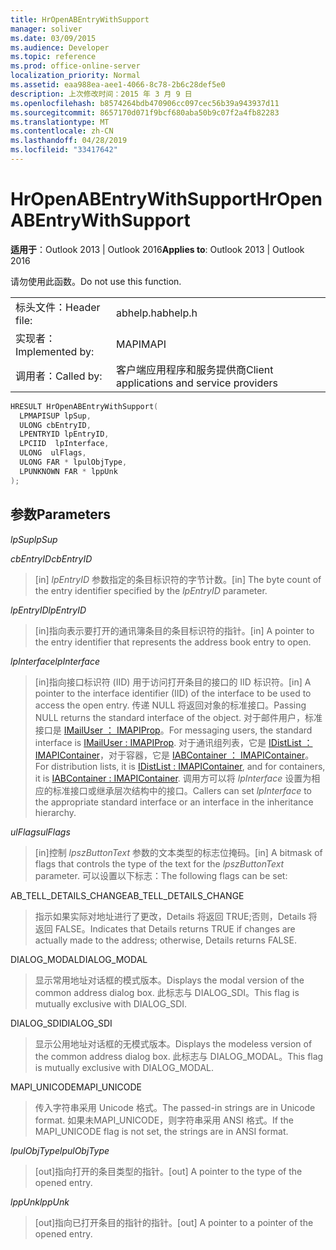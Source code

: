 ```yaml
---
title: HrOpenABEntryWithSupport
manager: soliver
ms.date: 03/09/2015
ms.audience: Developer
ms.topic: reference
ms.prod: office-online-server
localization_priority: Normal
ms.assetid: eaa988ea-aee1-4066-8c78-2b6c28def5e0
description: 上次修改时间：2015 年 3 月 9 日
ms.openlocfilehash: b8574264bdb470906cc097cec56b39a943937d11
ms.sourcegitcommit: 8657170d071f9bcf680aba50b9c07f2a4fb82283
ms.translationtype: MT
ms.contentlocale: zh-CN
ms.lasthandoff: 04/28/2019
ms.locfileid: "33417642"
---
```

# <a name="hropenabentrywithsupport"></a><span data-ttu-id="aaaf5-103">HrOpenABEntryWithSupport</span><span class="sxs-lookup"><span data-stu-id="aaaf5-103">HrOpenABEntryWithSupport</span></span>

  
  
<span data-ttu-id="aaaf5-104">**适用于**：Outlook 2013 | Outlook 2016</span><span class="sxs-lookup"><span data-stu-id="aaaf5-104">**Applies to**: Outlook 2013 | Outlook 2016</span></span> 
  
<span data-ttu-id="aaaf5-105">请勿使用此函数。</span><span class="sxs-lookup"><span data-stu-id="aaaf5-105">Do not use this function.</span></span>
  
|||
|:-----|:-----|
|<span data-ttu-id="aaaf5-106">标头文件：</span><span class="sxs-lookup"><span data-stu-id="aaaf5-106">Header file:</span></span>  <br/> |<span data-ttu-id="aaaf5-107">abhelp.h</span><span class="sxs-lookup"><span data-stu-id="aaaf5-107">abhelp.h</span></span>  <br/> |
|<span data-ttu-id="aaaf5-108">实现者：</span><span class="sxs-lookup"><span data-stu-id="aaaf5-108">Implemented by:</span></span>  <br/> |<span data-ttu-id="aaaf5-109">MAPI</span><span class="sxs-lookup"><span data-stu-id="aaaf5-109">MAPI</span></span>  <br/> |
|<span data-ttu-id="aaaf5-110">调用者：</span><span class="sxs-lookup"><span data-stu-id="aaaf5-110">Called by:</span></span>  <br/> |<span data-ttu-id="aaaf5-111">客户端应用程序和服务提供商</span><span class="sxs-lookup"><span data-stu-id="aaaf5-111">Client applications and service providers</span></span>  <br/> |
   
```cpp
HRESULT HrOpenABEntryWithSupport(
  LPMAPISUP lpSup,
  ULONG cbEntryID,
  LPENTRYID lpEntryID,
  LPCIID  lpInterface,
  ULONG  ulFlags,
  ULONG FAR * lpulObjType,
  LPUNKNOWN FAR * lppUnk
);
```

## <a name="parameters"></a><span data-ttu-id="aaaf5-112">参数</span><span class="sxs-lookup"><span data-stu-id="aaaf5-112">Parameters</span></span>

 <span data-ttu-id="aaaf5-113">_lpSup_</span><span class="sxs-lookup"><span data-stu-id="aaaf5-113">_lpSup_</span></span>
  
> 
    
 <span data-ttu-id="aaaf5-114">_cbEntryID_</span><span class="sxs-lookup"><span data-stu-id="aaaf5-114">_cbEntryID_</span></span>
  
> <span data-ttu-id="aaaf5-115">[in]  _lpEntryID_ 参数指定的条目标识符的字节计数。</span><span class="sxs-lookup"><span data-stu-id="aaaf5-115">[in] The byte count of the entry identifier specified by the  _lpEntryID_ parameter.</span></span> 
    
 <span data-ttu-id="aaaf5-116">_lpEntryID_</span><span class="sxs-lookup"><span data-stu-id="aaaf5-116">_lpEntryID_</span></span>
  
> <span data-ttu-id="aaaf5-117">[in]指向表示要打开的通讯簿条目的条目标识符的指针。</span><span class="sxs-lookup"><span data-stu-id="aaaf5-117">[in] A pointer to the entry identifier that represents the address book entry to open.</span></span>
    
 <span data-ttu-id="aaaf5-118">_lpInterface_</span><span class="sxs-lookup"><span data-stu-id="aaaf5-118">_lpInterface_</span></span>
  
>  <span data-ttu-id="aaaf5-119">[in]指向接口标识符 (IID) 用于访问打开条目的接口的 IID 标识符。</span><span class="sxs-lookup"><span data-stu-id="aaaf5-119">[in] A pointer to the interface identifier (IID) of the interface to be used to access the open entry.</span></span> <span data-ttu-id="aaaf5-120">传递 NULL 将返回对象的标准接口。</span><span class="sxs-lookup"><span data-stu-id="aaaf5-120">Passing NULL returns the standard interface of the object.</span></span> <span data-ttu-id="aaaf5-121">对于邮件用户，标准接口是 [IMailUser ： IMAPIProp](imailuserimapiprop.md)。</span><span class="sxs-lookup"><span data-stu-id="aaaf5-121">For messaging users, the standard interface is [IMailUser : IMAPIProp](imailuserimapiprop.md).</span></span> <span data-ttu-id="aaaf5-122">对于通讯组列表，它是 [IDistList ： IMAPIContainer](idistlistimapicontainer.md)，对于容器，它是 [IABContainer ： IMAPIContainer](iabcontainerimapicontainer.md)。</span><span class="sxs-lookup"><span data-stu-id="aaaf5-122">For distribution lists, it is [IDistList : IMAPIContainer](idistlistimapicontainer.md), and for containers, it is [IABContainer : IMAPIContainer](iabcontainerimapicontainer.md).</span></span> <span data-ttu-id="aaaf5-123">调用方可以将  _lpInterface_ 设置为相应的标准接口或继承层次结构中的接口。</span><span class="sxs-lookup"><span data-stu-id="aaaf5-123">Callers can set  _lpInterface_ to the appropriate standard interface or an interface in the inheritance hierarchy.</span></span> 
    
 <span data-ttu-id="aaaf5-124">_ulFlags_</span><span class="sxs-lookup"><span data-stu-id="aaaf5-124">_ulFlags_</span></span>
  
> <span data-ttu-id="aaaf5-125">[in]控制  _lpszButtonText_ 参数的文本类型的标志位掩码。</span><span class="sxs-lookup"><span data-stu-id="aaaf5-125">[in] A bitmask of flags that controls the type of the text for the  _lpszButtonText_ parameter.</span></span> <span data-ttu-id="aaaf5-126">可以设置以下标志：</span><span class="sxs-lookup"><span data-stu-id="aaaf5-126">The following flags can be set:</span></span> 
    
<span data-ttu-id="aaaf5-127">AB_TELL_DETAILS_CHANGE</span><span class="sxs-lookup"><span data-stu-id="aaaf5-127">AB_TELL_DETAILS_CHANGE</span></span>
  
> <span data-ttu-id="aaaf5-128">指示如果实际对地址进行了更改，Details 将返回 TRUE;否则，Details 将返回 FALSE。</span><span class="sxs-lookup"><span data-stu-id="aaaf5-128">Indicates that Details returns TRUE if changes are actually made to the address; otherwise, Details returns FALSE.</span></span>
    
<span data-ttu-id="aaaf5-129">DIALOG_MODAL</span><span class="sxs-lookup"><span data-stu-id="aaaf5-129">DIALOG_MODAL</span></span>
  
> <span data-ttu-id="aaaf5-130">显示常用地址对话框的模式版本。</span><span class="sxs-lookup"><span data-stu-id="aaaf5-130">Displays the modal version of the common address dialog box.</span></span> <span data-ttu-id="aaaf5-131">此标志与 DIALOG_SDI。</span><span class="sxs-lookup"><span data-stu-id="aaaf5-131">This flag is mutually exclusive with DIALOG_SDI.</span></span>
    
<span data-ttu-id="aaaf5-132">DIALOG_SDI</span><span class="sxs-lookup"><span data-stu-id="aaaf5-132">DIALOG_SDI</span></span>
  
> <span data-ttu-id="aaaf5-133">显示公用地址对话框的无模式版本。</span><span class="sxs-lookup"><span data-stu-id="aaaf5-133">Displays the modeless version of the common address dialog box.</span></span> <span data-ttu-id="aaaf5-134">此标志与 DIALOG_MODAL。</span><span class="sxs-lookup"><span data-stu-id="aaaf5-134">This flag is mutually exclusive with DIALOG_MODAL.</span></span>
    
<span data-ttu-id="aaaf5-135">MAPI_UNICODE</span><span class="sxs-lookup"><span data-stu-id="aaaf5-135">MAPI_UNICODE</span></span>
  
> <span data-ttu-id="aaaf5-136">传入字符串采用 Unicode 格式。</span><span class="sxs-lookup"><span data-stu-id="aaaf5-136">The passed-in strings are in Unicode format.</span></span> <span data-ttu-id="aaaf5-137">如果未MAPI_UNICODE，则字符串采用 ANSI 格式。</span><span class="sxs-lookup"><span data-stu-id="aaaf5-137">If the MAPI_UNICODE flag is not set, the strings are in ANSI format.</span></span>
    
 <span data-ttu-id="aaaf5-138">_lpulObjType_</span><span class="sxs-lookup"><span data-stu-id="aaaf5-138">_lpulObjType_</span></span>
  
> <span data-ttu-id="aaaf5-139">[out]指向打开的条目类型的指针。</span><span class="sxs-lookup"><span data-stu-id="aaaf5-139">[out] A pointer to the type of the opened entry.</span></span>
    
 <span data-ttu-id="aaaf5-140">_lppUnk_</span><span class="sxs-lookup"><span data-stu-id="aaaf5-140">_lppUnk_</span></span>
  
> <span data-ttu-id="aaaf5-141">[out]指向已打开条目的指针的指针。</span><span class="sxs-lookup"><span data-stu-id="aaaf5-141">[out] A pointer to a pointer of the opened entry.</span></span>
    

